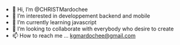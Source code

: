 - 👋 Hi, I’m @CHRISTMardochee
- 👀 I’m interested in developpement backend and mobile
- 🌱 I’m currently learning javascript
- 💞️ I’m looking to collaborate with everybody who desire to create
- 📫 How to reach me ... kgmardochee@gmail.com

<!---
CHRISTMardochee/CHRISTMardochee is a ✨ special ✨ repository because its `README.md` (this file) appears on your GitHub profile.
You can click the Preview link to take a look at your changes.
--->
